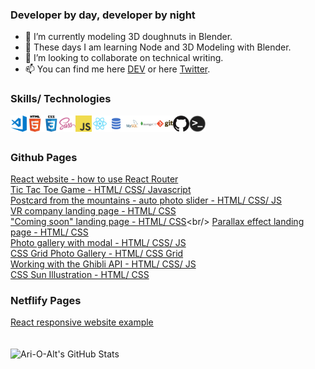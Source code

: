 ### Developer by day, developer by night


- 🔭 I’m currently modeling 3D doughnuts in Blender.
- 🌱 These days I am learning Node and 3D Modeling with Blender.
- 👯 I’m looking to collaborate on technical writing.
- 📫 You can find me here [DEV](https://dev.to/ari_o) or here [Twitter](https://twitter.com/ArikaAlt).

### Skills/ Technologies

<img align="left" alt="Visual Studio Code" width="26px" src="https://raw.githubusercontent.com/github/explore/80688e429a7d4ef2fca1e82350fe8e3517d3494d/topics/visual-studio-code/visual-studio-code.png" />
<img align="left" alt="HTML5" width="26px" src="https://raw.githubusercontent.com/github/explore/80688e429a7d4ef2fca1e82350fe8e3517d3494d/topics/html/html.png" />
<img align="left" alt="CSS3" width="26px" src="https://raw.githubusercontent.com/github/explore/80688e429a7d4ef2fca1e82350fe8e3517d3494d/topics/css/css.png" />
<img align="left" alt="Sass" width="26px" src="https://raw.githubusercontent.com/github/explore/80688e429a7d4ef2fca1e82350fe8e3517d3494d/topics/sass/sass.png" />
<img align="left" alt="JavaScript" width="26px" src="https://raw.githubusercontent.com/github/explore/80688e429a7d4ef2fca1e82350fe8e3517d3494d/topics/javascript/javascript.png"/>
<img align="left" alt="React" width="26px" src="https://raw.githubusercontent.com/github/explore/80688e429a7d4ef2fca1e82350fe8e3517d3494d/topics/react/react.png" />
<img align="left" alt="SQL" width="26px" src="https://raw.githubusercontent.com/github/explore/80688e429a7d4ef2fca1e82350fe8e3517d3494d/topics/sql/sql.png" />
<img align="left" alt="MySQL" width="26px" src="https://raw.githubusercontent.com/github/explore/80688e429a7d4ef2fca1e82350fe8e3517d3494d/topics/mysql/mysql.png" />
<img align="left" alt="MongoDB" width="26px" src="https://raw.githubusercontent.com/github/explore/80688e429a7d4ef2fca1e82350fe8e3517d3494d/topics/mongodb/mongodb.png" />
<img align="left" alt="Git" width="26px" src="https://raw.githubusercontent.com/github/explore/80688e429a7d4ef2fca1e82350fe8e3517d3494d/topics/git/git.png" />
<img align="left" alt="GitHub" width="26px" src="https://raw.githubusercontent.com/github/explore/78df643247d429f6cc873026c0622819ad797942/topics/github/github.png" />
<img align="left" alt="Terminal" width="26px" src="https://raw.githubusercontent.com/github/explore/80688e429a7d4ef2fca1e82350fe8e3517d3494d/topics/terminal/terminal.png" />
<br/>
<br/>

### Github Pages
[React website - how to use React Router](https://ari-o-alt.github.io/react_router_multipage_website/#/)<br/>
[Tic Tac Toe Game - HTML/ CSS/ Javascript](https://ari-o-alt.github.io/tic_tac_toe_game/)<br/>
[Postcard from the mountains - auto photo slider - HTML/ CSS/ JS](https://ari-o-alt.github.io/postcard_from_the_mountains_photo_slider/)<br/>
[VR company landing page - HTML/ CSS](https://ari-o-alt.github.io/VR-Company-landing-page/)<br/>
["Coming soon" landing page - HTML/ CSS](https://ari-o-alt.github.io/.)<br/>
[Parallax effect landing page - HTML/ CSS](https://ari-o-alt.github.io/simple_parallax_webiste/)<br/>
[Photo gallery with modal - HTML/ CSS/ JS](https://ari-o-alt.github.io/image_gallery_with_modal_pure_Js/)<br/>
[CSS Grid Photo Gallery - HTML/ CSS Grid](https://ari-o-alt.github.io/CSS_grid_photo_gallery/)<br/>
[Working with the Ghibli API - HTML/ CSS/ JS](https://ari-o-alt.github.io/studio_ghibli_API/)<br/>
[CSS Sun Illustration - HTML/ CSS](https://ari-o-alt.github.io/CSSsun/)<br/>

### Netflify Pages
[React responsive website example](https://pedantic-heyrovsky-5be9ce.netlify.app/)<br/>
<br/>
<br/>
![Ari-O-Alt's GitHub Stats](https://github-readme-stats.vercel.app/api?username=Ari-O-Alt&show_icons=true)<br/>


